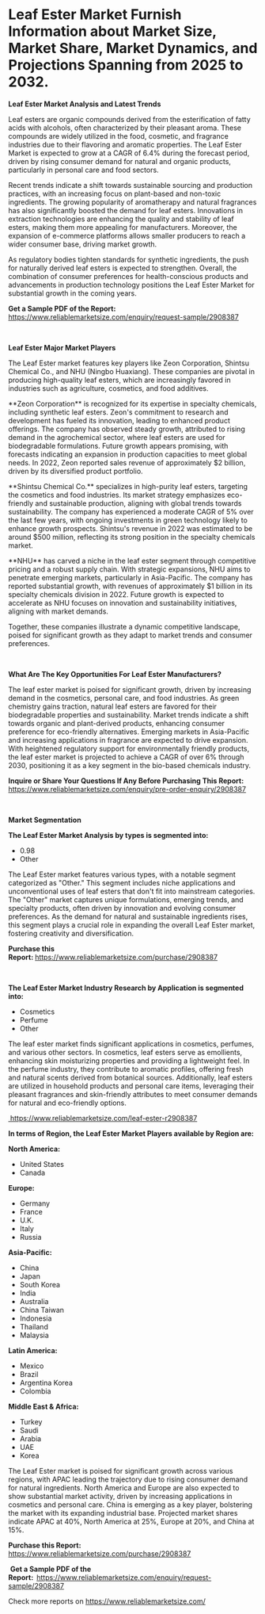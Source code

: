 <p><h1>Leaf Ester Market Furnish Information about Market Size, Market Share, Market Dynamics, and Projections Spanning from 2025 to 2032.</h1></p><p><strong>Leaf Ester Market Analysis and Latest Trends</strong></p>
<p><p>Leaf esters are organic compounds derived from the esterification of fatty acids with alcohols, often characterized by their pleasant aroma. These compounds are widely utilized in the food, cosmetic, and fragrance industries due to their flavoring and aromatic properties. The Leaf Ester Market is expected to grow at a CAGR of 6.4% during the forecast period, driven by rising consumer demand for natural and organic products, particularly in personal care and food sectors.</p><p>Recent trends indicate a shift towards sustainable sourcing and production practices, with an increasing focus on plant-based and non-toxic ingredients. The growing popularity of aromatherapy and natural fragrances has also significantly boosted the demand for leaf esters. Innovations in extraction technologies are enhancing the quality and stability of leaf esters, making them more appealing for manufacturers. Moreover, the expansion of e-commerce platforms allows smaller producers to reach a wider consumer base, driving market growth.</p><p>As regulatory bodies tighten standards for synthetic ingredients, the push for naturally derived leaf esters is expected to strengthen. Overall, the combination of consumer preferences for health-conscious products and advancements in production technology positions the Leaf Ester Market for substantial growth in the coming years.</p></p>
<p><strong>Get a Sample PDF of the Report:&nbsp;</strong> <a href="https://www.reliablemarketsize.com/enquiry/request-sample/2908387?utm_campaign=3112&utm_medium=2&utm_source=Github&utm_content=ia&utm_term=12032025&utm_id=leaf-ester">https://www.reliablemarketsize.com/enquiry/request-sample/2908387</a></p>
<p>&nbsp;</p>
<p><strong>Leaf Ester Major Market Players</strong></p>
<p><p>The Leaf Ester market features key players like Zeon Corporation, Shintsu Chemical Co., and NHU (Ningbo Huaxiang). These companies are pivotal in producing high-quality leaf esters, which are increasingly favored in industries such as agriculture, cosmetics, and food additives.</p><p>**Zeon Corporation** is recognized for its expertise in specialty chemicals, including synthetic leaf esters. Zeon's commitment to research and development has fueled its innovation, leading to enhanced product offerings. The company has observed steady growth, attributed to rising demand in the agrochemical sector, where leaf esters are used for biodegradable formulations. Future growth appears promising, with forecasts indicating an expansion in production capacities to meet global needs. In 2022, Zeon reported sales revenue of approximately $2 billion, driven by its diversified product portfolio.</p><p>**Shintsu Chemical Co.** specializes in high-purity leaf esters, targeting the cosmetics and food industries. Its market strategy emphasizes eco-friendly and sustainable production, aligning with global trends towards sustainability. The company has experienced a moderate CAGR of 5% over the last few years, with ongoing investments in green technology likely to enhance growth prospects. Shintsu's revenue in 2022 was estimated to be around $500 million, reflecting its strong position in the specialty chemicals market.</p><p>**NHU** has carved a niche in the leaf ester segment through competitive pricing and a robust supply chain. With strategic expansions, NHU aims to penetrate emerging markets, particularly in Asia-Pacific. The company has reported substantial growth, with revenues of approximately $1 billion in its specialty chemicals division in 2022. Future growth is expected to accelerate as NHU focuses on innovation and sustainability initiatives, aligning with market demands.</p><p>Together, these companies illustrate a dynamic competitive landscape, poised for significant growth as they adapt to market trends and consumer preferences.</p></p>
<p>&nbsp;</p>
<p><strong>What Are The Key Opportunities For Leaf Ester Manufacturers?</strong></p>
<p><p>The leaf ester market is poised for significant growth, driven by increasing demand in the cosmetics, personal care, and food industries. As green chemistry gains traction, natural leaf esters are favored for their biodegradable properties and sustainability. Market trends indicate a shift towards organic and plant-derived products, enhancing consumer preference for eco-friendly alternatives. Emerging markets in Asia-Pacific and increasing applications in fragrance are expected to drive expansion. With heightened regulatory support for environmentally friendly products, the leaf ester market is projected to achieve a CAGR of over 6% through 2030, positioning it as a key segment in the bio-based chemicals industry.</p></p>
<p><strong>Inquire or Share Your Questions If Any Before Purchasing This Report:</strong> <a href="https://www.reliablemarketsize.com/enquiry/pre-order-enquiry/2908387?utm_campaign=3112&utm_medium=2&utm_source=Github&utm_content=ia&utm_term=12032025&utm_id=leaf-ester">https://www.reliablemarketsize.com/enquiry/pre-order-enquiry/2908387</a></p>
<p>&nbsp;</p>
<p><strong>Market Segmentation</strong></p>
<p><strong>The Leaf Ester Market Analysis by types is segmented into:</strong></p>
<p><ul><li>0.98</li><li>Other</li></ul></p>
<p><p>The Leaf Ester market features various types, with a notable segment categorized as "Other." This segment includes niche applications and unconventional uses of leaf esters that don't fit into mainstream categories. The "Other" market captures unique formulations, emerging trends, and specialty products, often driven by innovation and evolving consumer preferences. As the demand for natural and sustainable ingredients rises, this segment plays a crucial role in expanding the overall Leaf Ester market, fostering creativity and diversification.</p></p>
<p><strong>Purchase this Report:&nbsp;</strong><a href="https://www.reliablemarketsize.com/purchase/2908387?utm_campaign=3112&utm_medium=2&utm_source=Github&utm_content=ia&utm_term=12032025&utm_id=leaf-ester">https://www.reliablemarketsize.com/purchase/2908387</a></p>
<p>&nbsp;</p>
<p><strong>The Leaf Ester Market Industry Research by Application is segmented into:</strong></p>
<p><ul><li>Cosmetics</li><li>Perfume</li><li>Other</li></ul></p>
<p><p>The leaf ester market finds significant applications in cosmetics, perfumes, and various other sectors. In cosmetics, leaf esters serve as emollients, enhancing skin moisturizing properties and providing a lightweight feel. In the perfume industry, they contribute to aromatic profiles, offering fresh and natural scents derived from botanical sources. Additionally, leaf esters are utilized in household products and personal care items, leveraging their pleasant fragrances and skin-friendly attributes to meet consumer demands for natural and eco-friendly options.</p></p>
<p><a href="https://www.reliablemarketsize.com/leaf-ester-r2908387?utm_campaign=3112&utm_medium=2&utm_source=Github&utm_content=ia&utm_term=12032025&utm_id=leaf-ester">&nbsp;https://www.reliablemarketsize.com/leaf-ester-r2908387</a></p>
<p><strong>In terms of Region, the Leaf Ester Market Players available by Region are:</strong></p>
<p>
    <p> <strong> North America: </strong>
        <ul>
            <li>United States</li>
            <li>Canada</li>
        </ul>
        </p> 
    <p> <strong> Europe: </strong>
        <ul>
            <li>Germany</li>
            <li>France</li>
            <li>U.K.</li>
            <li>Italy</li>
            <li>Russia</li>
        </ul>
        </p> 
    <p> <strong> Asia-Pacific: </strong>
        <ul>
            <li>China</li>
            <li>Japan</li>
            <li>South Korea</li>
            <li>India</li>
            <li>Australia</li>
            <li>China Taiwan</li>
            <li>Indonesia</li>
            <li>Thailand</li>
            <li>Malaysia</li>
        </ul>
        </p> 
    <p> <strong> Latin America: </strong>
        <ul>
            <li>Mexico</li>
            <li>Brazil</li>
            <li>Argentina Korea</li>
            <li>Colombia</li>
        </ul>
        </p> 
    <p> <strong> Middle East & Africa: </strong>
        <ul>
            <li>Turkey</li>
            <li>Saudi</li>
            <li>Arabia</li>
            <li>UAE</li>
            <li>Korea</li>
        </ul>
    </p>
    </p>
<p><p>The Leaf Ester market is poised for significant growth across various regions, with APAC leading the trajectory due to rising consumer demand for natural ingredients. North America and Europe are also expected to show substantial market activity, driven by increasing applications in cosmetics and personal care. China is emerging as a key player, bolstering the market with its expanding industrial base. Projected market shares indicate APAC at 40%, North America at 25%, Europe at 20%, and China at 15%.</p></p>
<p><strong>Purchase this Report: </strong><a href="https://www.reliablemarketsize.com/purchase/2908387?utm_campaign=3112&utm_medium=2&utm_source=Github&utm_content=ia&utm_term=12032025&utm_id=leaf-ester">https://www.reliablemarketsize.com/purchase/2908387</a></p>
<p>&nbsp;<strong>Get a Sample PDF of the Report:&nbsp;&nbsp;</strong><a href="https://www.reliablemarketsize.com/enquiry/request-sample/2908387?utm_campaign=3112&utm_medium=2&utm_source=Github&utm_content=ia&utm_term=12032025&utm_id=leaf-ester">https://www.reliablemarketsize.com/enquiry/request-sample/2908387</a></p>
<p><strong></strong></p>
<p>Check more reports on <a href="https://www.reliablemarketsize.com/?utm_campaign=3112&utm_medium=2&utm_source=Github&utm_content=ia&utm_term=12032025&utm_id=leaf-ester">https://www.reliablemarketsize.com/</a></p>